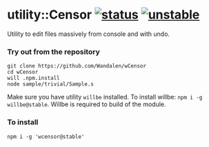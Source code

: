 
# utility::Censor  [![status](https://github.com/Wandalen/wCensor/actions/workflows/StandardPublish.yml/badge.svg)](https://github.com/Wandalen/wCensor/actions/workflows/StandardPublish.yml) [![unstable](https://img.shields.io/badge/stability-unstable-yellow.svg)](https://github.com/emersion/stability-badges#unstable)

Utility to edit files massively from console and with undo.

### Try out from the repository

```
git clone https://github.com/Wandalen/wCensor
cd wCensor
will .npm.install
node sample/trivial/Sample.s
```

Make sure you have utility `willbe` installed. To install willbe: `npm i -g willbe@stable`. Willbe is required to build of the module.

### To install
```
npm i -g 'wcensor@stable'
```


